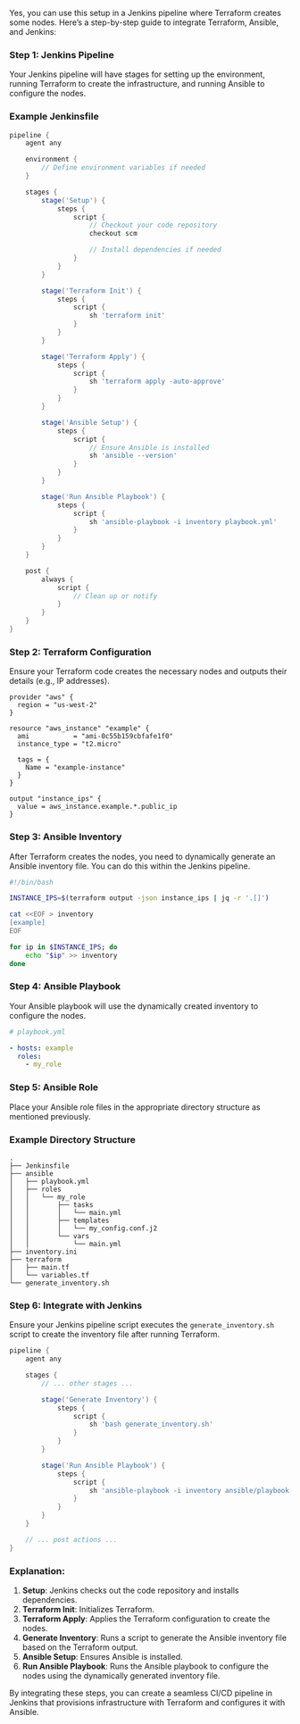 Yes, you can use this setup in a Jenkins pipeline where Terraform creates some nodes. Here’s a step-by-step guide to integrate Terraform, Ansible, and Jenkins:

### Step 1: Jenkins Pipeline
Your Jenkins pipeline will have stages for setting up the environment, running Terraform to create the infrastructure, and running Ansible to configure the nodes.

### Example Jenkinsfile
```groovy
pipeline {
    agent any

    environment {
        // Define environment variables if needed
    }

    stages {
        stage('Setup') {
            steps {
                script {
                    // Checkout your code repository
                    checkout scm

                    // Install dependencies if needed
                }
            }
        }

        stage('Terraform Init') {
            steps {
                script {
                    sh 'terraform init'
                }
            }
        }

        stage('Terraform Apply') {
            steps {
                script {
                    sh 'terraform apply -auto-approve'
                }
            }
        }

        stage('Ansible Setup') {
            steps {
                script {
                    // Ensure Ansible is installed
                    sh 'ansible --version'
                }
            }
        }

        stage('Run Ansible Playbook') {
            steps {
                script {
                    sh 'ansible-playbook -i inventory playbook.yml'
                }
            }
        }
    }

    post {
        always {
            script {
                // Clean up or notify
            }
        }
    }
}
```

### Step 2: Terraform Configuration
Ensure your Terraform code creates the necessary nodes and outputs their details (e.g., IP addresses).

```hcl
provider "aws" {
  region = "us-west-2"
}

resource "aws_instance" "example" {
  ami           = "ami-0c55b159cbfafe1f0"
  instance_type = "t2.micro"

  tags = {
    Name = "example-instance"
  }
}

output "instance_ips" {
  value = aws_instance.example.*.public_ip
}
```

### Step 3: Ansible Inventory
After Terraform creates the nodes, you need to dynamically generate an Ansible inventory file. You can do this within the Jenkins pipeline.

```bash
#!/bin/bash

INSTANCE_IPS=$(terraform output -json instance_ips | jq -r '.[]')

cat <<EOF > inventory
[example]
EOF

for ip in $INSTANCE_IPS; do
    echo "$ip" >> inventory
done
```

### Step 4: Ansible Playbook
Your Ansible playbook will use the dynamically created inventory to configure the nodes.

```yaml
# playbook.yml

- hosts: example
  roles:
    - my_role
```

### Step 5: Ansible Role
Place your Ansible role files in the appropriate directory structure as mentioned previously.

### Example Directory Structure
```
.
├── Jenkinsfile
├── ansible
│   ├── playbook.yml
│   ├── roles
│   │   └── my_role
│   │       ├── tasks
│   │       │   └── main.yml
│   │       ├── templates
│   │       │   └── my_config.conf.j2
│   │       └── vars
│   │           └── main.yml
├── inventory.ini
├── terraform
│   ├── main.tf
│   └── variables.tf
└── generate_inventory.sh
```

### Step 6: Integrate with Jenkins
Ensure your Jenkins pipeline script executes the `generate_inventory.sh` script to create the inventory file after running Terraform.

```groovy
pipeline {
    agent any

    stages {
        // ... other stages ...

        stage('Generate Inventory') {
            steps {
                script {
                    sh 'bash generate_inventory.sh'
                }
            }
        }

        stage('Run Ansible Playbook') {
            steps {
                script {
                    sh 'ansible-playbook -i inventory ansible/playbook.yml'
                }
            }
        }
    }

    // ... post actions ...
}
```

### Explanation:
1. **Setup**: Jenkins checks out the code repository and installs dependencies.
2. **Terraform Init**: Initializes Terraform.
3. **Terraform Apply**: Applies the Terraform configuration to create the nodes.
4. **Generate Inventory**: Runs a script to generate the Ansible inventory file based on the Terraform output.
5. **Ansible Setup**: Ensures Ansible is installed.
6. **Run Ansible Playbook**: Runs the Ansible playbook to configure the nodes using the dynamically generated inventory file.

By integrating these steps, you can create a seamless CI/CD pipeline in Jenkins that provisions infrastructure with Terraform and configures it with Ansible.